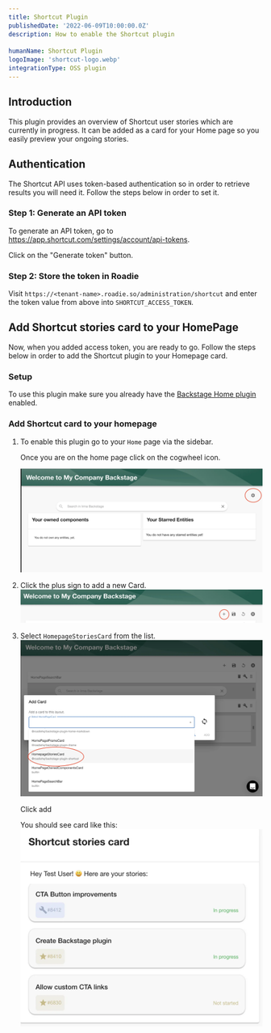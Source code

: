 ```yaml
---
title: Shortcut Plugin
publishedDate: '2022-06-09T10:00:00.0Z'
description: How to enable the Shortcut plugin

humanName: Shortcut Plugin
logoImage: 'shortcut-logo.webp'
integrationType: OSS plugin
---
```


## Introduction

This plugin provides an overview of Shortcut user stories which are currently in progress. It can be added as a card for your Home page so you easily preview your ongoing stories.

## Authentication

The Shortcut API uses token-based authentication so in order to retrieve results you will need it. Follow the steps below in order to set it.

### Step 1: Generate an API token

To generate an API token, go to https://app.shortcut.com/settings/account/api-tokens.

Click on the "Generate token" button.

### Step 2: Store the token in Roadie

Visit `https://<tenant-name>.roadie.so/administration/shortcut` and enter the token value from above into `SHORTCUT_ACCESS_TOKEN`.

## Add Shortcut stories card to your HomePage

Now, when you added access token, you are ready to go. Follow the steps below in order to add the Shortcut plugin to your Homepage card.

### Setup

To use this plugin make sure you already have the [Backstage Home plugin](https://github.com/backstage/backstage/blob/master/plugins/home/README.md) enabled.

### Add Shortcut card to your homepage

1.  To enable this plugin go to your `Home` page via the sidebar.

    Once you are on the home page click on the cogwheel icon.

    ![cog icon leading to adding cards in home page](cog.webp)

2.  Click the plus sign to add a new Card.
    ![add new card plus sign](plus-homepage.webp)

3.  Select `HomepageStoriesCard` from the list.
    ![add shortcut card](homepage-add-card.webp)

    Click add

    You should see card like this:
    ![Shortcut card](card.webp)
